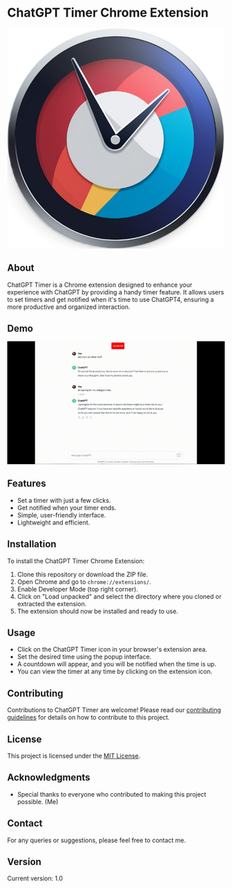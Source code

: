 # ChatGPT Timer Chrome Extension

![ChatGPT Timer Logo](assets/github.png)

## About
ChatGPT Timer is a Chrome extension designed to enhance your experience with ChatGPT by providing a handy timer feature. It allows users to set timers and get notified when it's time to use ChatGPT4, ensuring a more productive and organized interaction.

## Demo
![Demo](assets/demo.gif)

## Features
- Set a timer with just a few clicks.
- Get notified when your timer ends.
- Simple, user-friendly interface.
- Lightweight and efficient.

## Installation
To install the ChatGPT Timer Chrome Extension:
1. Clone this repository or download the ZIP file.
2. Open Chrome and go to `chrome://extensions/`.
3. Enable Developer Mode (top right corner).
4. Click on "Load unpacked" and select the directory where you cloned or extracted the extension.
5. The extension should now be installed and ready to use.

## Usage
- Click on the ChatGPT Timer icon in your browser's extension area.
- Set the desired time using the popup interface.
- A countdown will appear, and you will be notified when the time is up.
- You can view the timer at any time by clicking on the extension icon.

## Contributing
Contributions to ChatGPT Timer are welcome! Please read our [contributing guidelines](CONTRIBUTING.md) for details on how to contribute to this project.

## License
This project is licensed under the [MIT License](LICENSE).

## Acknowledgments
- Special thanks to everyone who contributed to making this project possible. (Me) 

## Contact
For any queries or suggestions, please feel free to contact me.

## Version
Current version: 1.0
